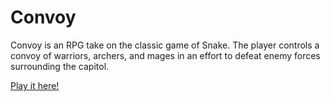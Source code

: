 # Convoy
  Convoy is an RPG take on the classic game of Snake. The player controls a convoy of warriors, archers, and mages in an effort to defeat enemy forces surrounding the capitol.

  [Play it here!](www.christopherchiles.com/convoy)
